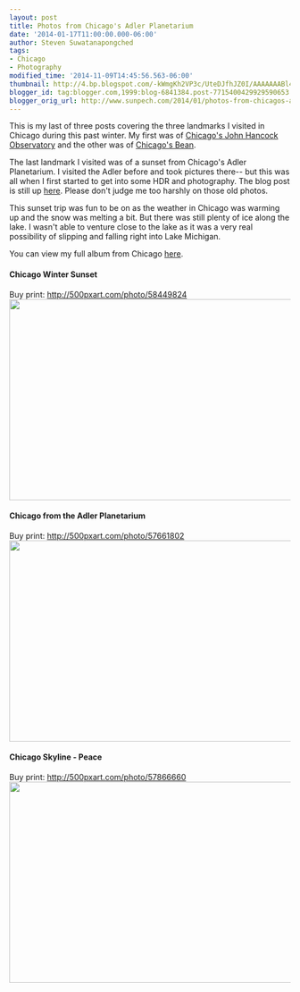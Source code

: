 ```yaml
---
layout: post
title: Photos from Chicago's Adler Planetarium
date: '2014-01-17T11:00:00.000-06:00'
author: Steven Suwatanapongched
tags:
- Chicago
- Photography
modified_time: '2014-11-09T14:45:56.563-06:00'
thumbnail: http://4.bp.blogspot.com/-kWmgKh2VP3c/UteDJfhJZ0I/AAAAAAABl4c/KLz7N_h1A84/s72-c/2014-01-12+at+16-56-36.jpg
blogger_id: tag:blogger.com,1999:blog-6841384.post-7715400429929590653
blogger_orig_url: http://www.sunpech.com/2014/01/photos-from-chicagos-adler-planetarium.html
---
```


This is my last of three posts covering the three landmarks I visited in Chicago during this past winter. My first was of <a href="/2014/01/photos-from-chicagos-john-hancock">Chicago's John Hancock Observatory</a> and the other was of <a href="/2014/01/photos-from-chicagos-bean">Chicago's Bean</a>.

The last landmark I visited was of a sunset from Chicago's Adler Planetarium. I visited the Adler before and took pictures there-- but this was all when I first started to get into some HDR and photography. The blog post is still up <a href="/2012/03/weekend-chicago-hdr-photography">here</a>. Please don't judge me too harshly on those old photos.

This sunset trip was fun to be on as the weather in Chicago was warming up and the snow was melting a bit. But there was still plenty of ice along the lake. I wasn't able to venture close to the lake as it was a very real possibility of slipping and falling right into Lake Michigan.

You can view my full album from Chicago <a href="https://plus.google.com/photos/101693597219413173200/albums/5966991023328463857">here</a>.

#### Chicago Winter Sunset
Buy print: <a href="http://500pxart.com/photo/58449824">http://500pxart.com/photo/58449824</a>
<img border="0" src="http://4.bp.blogspot.com/-kWmgKh2VP3c/UteDJfhJZ0I/AAAAAAABl4c/KLz7N_h1A84/s1600/2014-01-12+at+16-56-36.jpg" height="360" width="640" />

#### Chicago from the Adler Planetarium
Buy print: <a href="http://500pxart.com/photo/57661802">http://500pxart.com/photo/57661802</a>
<img border="0" src="http://1.bp.blogspot.com/-fmjoN5zagrQ/UteDKVUZ2GI/AAAAAAABl4k/mszOUp4gOJc/s1600/2014-01-12+at+17-51-42.jpg" height="360" width="640" />

#### Chicago Skyline - Peace
Buy print: <a href="http://500pxart.com/photo/57866660">http://500pxart.com/photo/57866660</a>
<img border="0" src="http://4.bp.blogspot.com/-K5Nalnzt9RY/UteDLDaN2gI/AAAAAAABl4s/zx_wfMLoXyU/s1600/2014-01-12+at+18-13-20.jpg" height="360" width="640" />

